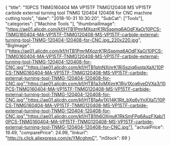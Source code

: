 {
	"title": "10PCS TNMG160404 MA VP15TF TNMG120408 MS VP15TF carbide external turning tool TNMG 120404 120408 for CNC machine cutting tools",
	"date": "2018-10-31 10:30:20",
	"SubCat": ["Tools"],
	"categories": ["Machine Tools "],
	"thumbnailImage": "https://ae01.alicdn.com/kf/HTB1PmrMXozrK1RjSspmq6AOdFXaO/10PCS-TNMG160404-MA-VP15TF-TNMG120408-MS-VP15TF-carbide-external-turning-tool-TNMG-120404-120408-for-CNC.jpg_220x220.jpg",
	"BigImage": ["https://ae01.alicdn.com/kf/HTB1PmrMXozrK1RjSspmq6AOdFXaO/10PCS-TNMG160404-MA-VP15TF-TNMG120408-MS-VP15TF-carbide-external-turning-tool-TNMG-120404-120408-for-CNC.jpg","https://ae01.alicdn.com/kf/HTB1plnNXinrK1RjSsziq6xptpXaX/10PCS-TNMG160404-MA-VP15TF-TNMG120408-MS-VP15TF-carbide-external-turning-tool-TNMG-120404-120408-for-CNC.jpg","https://ae01.alicdn.com/kf/HTB1a3vMXinrK1Rjy1Xcq6yeDVXa3/10PCS-TNMG160404-MA-VP15TF-TNMG120408-MS-VP15TF-carbide-external-turning-tool-TNMG-120404-120408-for-CNC.jpg","https://ae01.alicdn.com/kf/HTB1aAv1Xj14K1Rjt_bXq6yYnXXaT/10PCS-TNMG160404-MA-VP15TF-TNMG120408-MS-VP15TF-carbide-external-turning-tool-TNMG-120404-120408-for-CNC.jpg","https://ae01.alicdn.com/kf/HTB1Ih6OXjnuK1RkSmFPq6AuzFXab/10PCS-TNMG160404-MA-VP15TF-TNMG120408-MS-VP15TF-carbide-external-turning-tool-TNMG-120404-120408-for-CNC.jpg"],
	"actualPrice": 19.49,
	"comparePrice": 24.99,
	"linkurl": "http://s.click.aliexpress.com/e/YMcghmC",
	"inStock": 69
}
